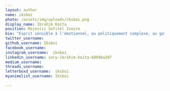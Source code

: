 ```yaml
---
layout: author
name: iksboi
photo: /assets/img/uploads/iksboi.png
display_name: Ibrahim Koïta
position: Majestic Sofitel Ivoire
bio: "Esprit sensible à l'émotionnel, au politiquement complexe, au gothique, à la désolation et au désespoir de l'être humain face à des entités inatteignables. D'où mon amour inconditionnel pour la dark fantasy, le romantisme noir et les films racontant plus qu'une histoire, mes thématiques de prédilection sont: la mort, la folie, la guerre, l'obscur et l'absurde. Je suis aussi étudiant à mes heures perdues !"
twitter_username:   
github_username: Iksboi   
facebook_username:  
instagram_username:  iksboi_
linkedin_username: sory-ibrahim-koita-6894ba207
medium_username: 
threads_username:  
letterboxd_username:  iksboi
myanimelist_username: Iksboi

---
```



